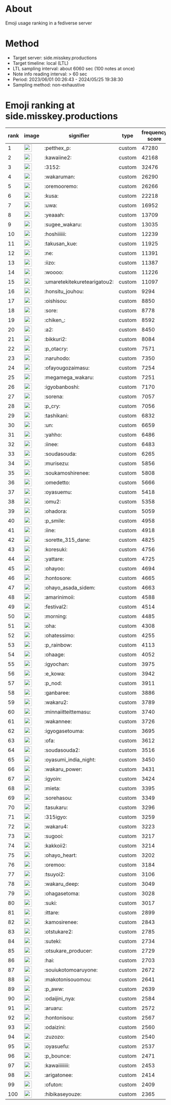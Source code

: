 # About
Emoji usage ranking in a fediverse server

# Method
- Target server: side.misskey.productions
- Target timeline: local (LTL)
- LTL sampling interval: about 6060 sec (100 notes at once)
- Note info reading interval: > 60 sec
- Period: 2023/06/01 00:26:43 - 2024/05/25 19:38:30 
- Sampling method: non-exhaustive

# Emoji ranking at side.misskey.productions

|rank|image|signifier|type|frequency score|
|----|----|----|----|----|
|1|<img height="24" src="https://side.misskey.productions/emoji/petthex_p.webp">|:petthex_p:|custom|47280|
|2|<img height="24" src="https://side.misskey.productions/emoji/kawaiine2.webp">|:kawaiine2:|custom|42168|
|3|<img height="24" src="https://side.misskey.productions/emoji/3152.webp">|:3152:|custom|32476|
|4|<img height="24" src="https://side.misskey.productions/emoji/wakaruman.webp">|:wakaruman:|custom|26290|
|5|<img height="24" src="https://side.misskey.productions/emoji/oremooremo.webp">|:oremooremo:|custom|26266|
|6|<img height="24" src="https://side.misskey.productions/emoji/kusa.webp">|:kusa:|custom|22218|
|7|<img height="24" src="https://side.misskey.productions/emoji/uwa.webp">|:uwa:|custom|16952|
|8|<img height="24" src="https://side.misskey.productions/emoji/yeaaah.webp">|:yeaaah:|custom|13709|
|9|<img height="24" src="https://side.misskey.productions/emoji/sugee_wakaru.webp">|:sugee_wakaru:|custom|13035|
|10|<img height="24" src="https://side.misskey.productions/emoji/hoshiiiiii.webp">|:hoshiiiiii:|custom|12239|
|11|<img height="24" src="https://side.misskey.productions/emoji/takusan_kue.webp">|:takusan_kue:|custom|11925|
|12|<img height="24" src="https://side.misskey.productions/emoji/ne.webp">|:ne:|custom|11391|
|13|<img height="24" src="https://side.misskey.productions/emoji/iizo.webp">|:iizo:|custom|11387|
|14|<img height="24" src="https://side.misskey.productions/emoji/woooo.webp">|:woooo:|custom|11226|
|15|<img height="24" src="https://side.misskey.productions/emoji/umaretekitekuretearigatou2.webp">|:umaretekitekuretearigatou2:|custom|11097|
|16|<img height="24" src="https://side.misskey.productions/emoji/honsitu_jouhou.webp">|:honsitu_jouhou:|custom|9294|
|17|<img height="24" src="https://side.misskey.productions/emoji/oishisou.webp">|:oishisou:|custom|8850|
|18|<img height="24" src="https://side.misskey.productions/emoji/sore.webp">|:sore:|custom|8778|
|19|<img height="24" src="https://side.misskey.productions/emoji/chiken_.webp">|:chiken_:|custom|8592|
|20|<img height="24" src="https://side.misskey.productions/emoji/a2.webp">|:a2:|custom|8450|
|21|<img height="24" src="https://side.misskey.productions/emoji/bikkuri2.webp">|:bikkuri2:|custom|8084|
|22|<img height="24" src="https://side.misskey.productions/emoji/p_otacry.webp">|:p_otacry:|custom|7571|
|23|<img height="24" src="https://side.misskey.productions/emoji/naruhodo.webp">|:naruhodo:|custom|7350|
|24|<img height="24" src="https://side.misskey.productions/emoji/ofayougozaimasu.webp">|:ofayougozaimasu:|custom|7254|
|25|<img height="24" src="https://side.misskey.productions/emoji/megamega_wakaru.webp">|:megamega_wakaru:|custom|7251|
|26|<img height="24" src="https://side.misskey.productions/emoji/igyobanboshi.webp">|:igyobanboshi:|custom|7170|
|27|<img height="24" src="https://side.misskey.productions/emoji/sorena.webp">|:sorena:|custom|7057|
|28|<img height="24" src="https://side.misskey.productions/emoji/p_cry.webp">|:p_cry:|custom|7056|
|29|<img height="24" src="https://side.misskey.productions/emoji/tashikani.webp">|:tashikani:|custom|6832|
|30|<img height="24" src="https://side.misskey.productions/emoji/un.webp">|:un:|custom|6659|
|31|<img height="24" src="https://side.misskey.productions/emoji/yahho.webp">|:yahho:|custom|6486|
|32|<img height="24" src="https://side.misskey.productions/emoji/iinee.webp">|:iinee:|custom|6483|
|33|<img height="24" src="https://side.misskey.productions/emoji/soudasouda.webp">|:soudasouda:|custom|6265|
|34|<img height="24" src="https://side.misskey.productions/emoji/murisezu.webp">|:murisezu:|custom|5856|
|35|<img height="24" src="https://side.misskey.productions/emoji/soukamoshirenee.webp">|:soukamoshirenee:|custom|5808|
|36|<img height="24" src="https://side.misskey.productions/emoji/omedetto.webp">|:omedetto:|custom|5666|
|37|<img height="24" src="https://side.misskey.productions/emoji/oyasuemu.webp">|:oyasuemu:|custom|5418|
|38|<img height="24" src="https://side.misskey.productions/emoji/omu2.webp">|:omu2:|custom|5358|
|39|<img height="24" src="https://side.misskey.productions/emoji/ohadora.webp">|:ohadora:|custom|5059|
|40|<img height="24" src="https://side.misskey.productions/emoji/p_smile.webp">|:p_smile:|custom|4958|
|41|<img height="24" src="https://side.misskey.productions/emoji/iine.webp">|:iine:|custom|4918|
|42|<img height="24" src="https://side.misskey.productions/emoji/sorette_315_dane.webp">|:sorette_315_dane:|custom|4825|
|43|<img height="24" src="https://side.misskey.productions/emoji/koresuki.webp">|:koresuki:|custom|4756|
|44|<img height="24" src="https://side.misskey.productions/emoji/yattare.webp">|:yattare:|custom|4725|
|45|<img height="24" src="https://side.misskey.productions/emoji/ohayoo.webp">|:ohayoo:|custom|4694|
|46|<img height="24" src="https://side.misskey.productions/emoji/hontosore.webp">|:hontosore:|custom|4665|
|47|<img height="24" src="https://side.misskey.productions/emoji/ohayo_asada_sidem.webp">|:ohayo_asada_sidem:|custom|4663|
|48|<img height="24" src="https://side.misskey.productions/emoji/amarinimoii.webp">|:amarinimoii:|custom|4588|
|49|<img height="24" src="https://side.misskey.productions/emoji/festival2.webp">|:festival2:|custom|4514|
|50|<img height="24" src="https://side.misskey.productions/emoji/morning.webp">|:morning:|custom|4485|
|51|<img height="24" src="https://side.misskey.productions/emoji/oha.webp">|:oha:|custom|4308|
|52|<img height="24" src="https://side.misskey.productions/emoji/ohatessimo.webp">|:ohatessimo:|custom|4255|
|53|<img height="24" src="https://side.misskey.productions/emoji/p_rainbow.webp">|:p_rainbow:|custom|4113|
|54|<img height="24" src="https://side.misskey.productions/emoji/ohaage.webp">|:ohaage:|custom|4052|
|55|<img height="24" src="https://side.misskey.productions/emoji/igyochan.webp">|:igyochan:|custom|3975|
|56|<img height="24" src="https://side.misskey.productions/emoji/e_kowa.webp">|:e_kowa:|custom|3942|
|57|<img height="24" src="https://side.misskey.productions/emoji/p_nod.webp">|:p_nod:|custom|3911|
|58|<img height="24" src="https://side.misskey.productions/emoji/ganbaree.webp">|:ganbaree:|custom|3886|
|59|<img height="24" src="https://side.misskey.productions/emoji/wakaru2.webp">|:wakaru2:|custom|3789|
|60|<img height="24" src="https://side.misskey.productions/emoji/minnaiitteittemasu.webp">|:minnaiitteittemasu:|custom|3740|
|61|<img height="24" src="https://side.misskey.productions/emoji/wakannee.webp">|:wakannee:|custom|3726|
|62|<img height="24" src="https://side.misskey.productions/emoji/igyogasetouma.webp">|:igyogasetouma:|custom|3695|
|63|<img height="24" src="https://side.misskey.productions/emoji/ofa.webp">|:ofa:|custom|3612|
|64|<img height="24" src="https://side.misskey.productions/emoji/soudasouda2.webp">|:soudasouda2:|custom|3516|
|65|<img height="24" src="https://side.misskey.productions/emoji/oyasumi_india_night.webp">|:oyasumi_india_night:|custom|3450|
|66|<img height="24" src="https://side.misskey.productions/emoji/wakaru_power.webp">|:wakaru_power:|custom|3431|
|67|<img height="24" src="https://side.misskey.productions/emoji/igyoin.webp">|:igyoin:|custom|3424|
|68|<img height="24" src="https://side.misskey.productions/emoji/mieta.webp">|:mieta:|custom|3395|
|69|<img height="24" src="https://side.misskey.productions/emoji/sorehasou.webp">|:sorehasou:|custom|3349|
|70|<img height="24" src="https://side.misskey.productions/emoji/tasukaru.webp">|:tasukaru:|custom|3296|
|71|<img height="24" src="https://side.misskey.productions/emoji/315igyo.webp">|:315igyo:|custom|3259|
|72|<img height="24" src="https://side.misskey.productions/emoji/wakaru4.webp">|:wakaru4:|custom|3223|
|73|<img height="24" src="https://side.misskey.productions/emoji/sugooi.webp">|:sugooi:|custom|3217|
|74|<img height="24" src="https://side.misskey.productions/emoji/kakkoii2.webp">|:kakkoii2:|custom|3214|
|75|<img height="24" src="https://side.misskey.productions/emoji/ohayo_heart.webp">|:ohayo_heart:|custom|3202|
|76|<img height="24" src="https://side.misskey.productions/emoji/oremoo.webp">|:oremoo:|custom|3184|
|77|<img height="24" src="https://side.misskey.productions/emoji/tsuyoi2.webp">|:tsuyoi2:|custom|3106|
|78|<img height="24" src="https://side.misskey.productions/emoji/wakaru_deep.webp">|:wakaru_deep:|custom|3049|
|79|<img height="24" src="https://side.misskey.productions/emoji/ohagasetoma.webp">|:ohagasetoma:|custom|3028|
|80|<img height="24" src="https://side.misskey.productions/emoji/suki.webp">|:suki:|custom|3017|
|81|<img height="24" src="https://side.misskey.productions/emoji/ittare.webp">|:ittare:|custom|2899|
|82|<img height="24" src="https://side.misskey.productions/emoji/kamosirenee.webp">|:kamosirenee:|custom|2843|
|83|<img height="24" src="https://side.misskey.productions/emoji/otstukare2.webp">|:otstukare2:|custom|2785|
|84|<img height="24" src="https://side.misskey.productions/emoji/suteki.webp">|:suteki:|custom|2734|
|85|<img height="24" src="https://side.misskey.productions/emoji/otsukare_producer.webp">|:otsukare_producer:|custom|2729|
|86|<img height="24" src="https://side.misskey.productions/emoji/hai.webp">|:hai:|custom|2703|
|87|<img height="24" src="https://side.misskey.productions/emoji/souiukotomoaruyone.webp">|:souiukotomoaruyone:|custom|2672|
|88|<img height="24" src="https://side.misskey.productions/emoji/makotonisouomou.webp">|:makotonisouomou:|custom|2641|
|89|<img height="24" src="https://side.misskey.productions/emoji/p_aww.webp">|:p_aww:|custom|2639|
|90|<img height="24" src="https://side.misskey.productions/emoji/odaijini_nya.webp">|:odaijini_nya:|custom|2584|
|91|<img height="24" src="https://side.misskey.productions/emoji/aruaru.webp">|:aruaru:|custom|2572|
|92|<img height="24" src="https://side.misskey.productions/emoji/hontonisou.webp">|:hontonisou:|custom|2567|
|93|<img height="24" src="https://side.misskey.productions/emoji/odaizini.webp">|:odaizini:|custom|2560|
|94|<img height="24" src="https://side.misskey.productions/emoji/zuzozo.webp">|:zuzozo:|custom|2540|
|95|<img height="24" src="https://side.misskey.productions/emoji/oyasuefu.webp">|:oyasuefu:|custom|2537|
|96|<img height="24" src="https://side.misskey.productions/emoji/p_bounce.webp">|:p_bounce:|custom|2471|
|97|<img height="24" src="https://side.misskey.productions/emoji/kawaiiiiiiii.webp">|:kawaiiiiiiii:|custom|2453|
|98|<img height="24" src="https://side.misskey.productions/emoji/arigatonee.webp">|:arigatonee:|custom|2414|
|99|<img height="24" src="https://side.misskey.productions/emoji/ofuton.webp">|:ofuton:|custom|2409|
|100|<img height="24" src="https://side.misskey.productions/emoji/hibikaseyouze.webp">|:hibikaseyouze:|custom|2365|
